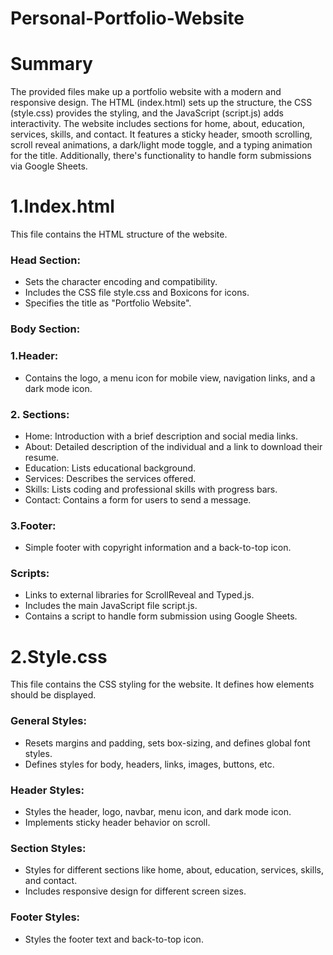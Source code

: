 # Personal-Portfolio-Website

# Summary
The provided files make up a portfolio website with a modern and responsive design. The HTML (index.html) sets up the structure, the CSS (style.css) provides the styling, and the JavaScript (script.js) adds interactivity. The website includes sections for home, about, education, services, skills, and contact. It features a sticky header, smooth scrolling, scroll reveal animations, a dark/light mode toggle, and a typing animation for the title. Additionally, there's functionality to handle form submissions via Google Sheets.


# 1.Index.html
This file contains the HTML structure of the website.

### Head Section:
* Sets the character encoding and compatibility.
* Includes the CSS file style.css and Boxicons for icons.
* Specifies the title as "Portfolio Website".

### Body Section:

### 1.Header:
* Contains the logo, a menu icon for mobile view, navigation links, and a dark mode icon.

### 2. Sections:
* Home: Introduction with a brief description and social media links.
* About: Detailed description of the individual and a link to download their resume.
* Education: Lists educational background.
* Services: Describes the services offered.
* Skills: Lists coding and professional skills with progress bars.
* Contact: Contains a form for users to send a message.

### 3.Footer: 
* Simple footer with copyright information and a back-to-top icon.

### Scripts:
* Links to external libraries for ScrollReveal and Typed.js.
* Includes the main JavaScript file script.js.
* Contains a script to handle form submission using Google Sheets.



# 2.Style.css
This file contains the CSS styling for the website. It defines how elements should be displayed.

### General Styles:
* Resets margins and padding, sets box-sizing, and defines global font styles.
* Defines styles for body, headers, links, images, buttons, etc.

### Header Styles:
* Styles the header, logo, navbar, menu icon, and dark mode icon.
* Implements sticky header behavior on scroll.

### Section Styles:
* Styles for different sections like home, about, education, services, skills, and contact.
* Includes responsive design for different screen sizes.

### Footer Styles:
* Styles the footer text and back-to-top icon.
